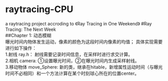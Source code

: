 # raytracing-CPU
a raytracing project accroding to 《Ray Tracing in One Weekend》 
#Ray Tracing: The Next Week  
##Chapter 1: 动态模糊  
曝光时间内物体发生运动，像素的颜色为这段时间内像素的均值；
具体实现需要进行如下操作：  
1.射线 ray.h： 射线需要记录时间信息，在采样时进行求交计算。  
2.相机 camera: ①设置曝光时间，②在曝光时间内生成采样射线。      
3.移动物体 move_Sphere: 新的类，继承在hitable，新增属性运动时间（与曝光时间不必相同）和一个方法计算在某个时刻球心所在的位置center。  


